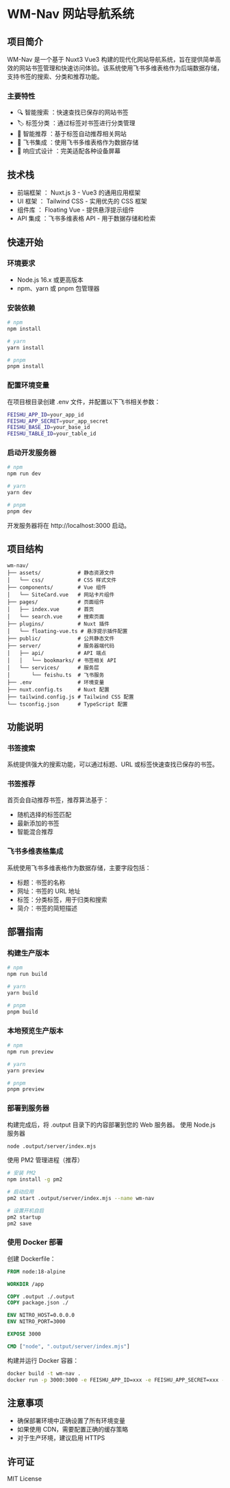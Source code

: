 # WM-Nav 网站导航系统

## 项目简介

WM-Nav 是一个基于 Nuxt3 Vue3 构建的现代化网站导航系统，旨在提供简单高效的网站书签管理和快速访问体验。该系统使用飞书多维表格作为后端数据存储，支持书签的搜索、分类和推荐功能。

### 主要特性

- 🔍 智能搜索 ：快速查找已保存的网站书签
- 🏷️ 标签分类 ：通过标签对书签进行分类管理
- 🔄 智能推荐 ：基于标签自动推荐相关网站
- 💾 飞书集成 ：使用飞书多维表格作为数据存储
- 📱 响应式设计 ：完美适配各种设备屏幕

## 技术栈

- 前端框架 ： Nuxt.js 3 - Vue3 的通用应用框架
- UI 框架 ： Tailwind CSS - 实用优先的 CSS 框架
- 组件库 ： Floating Vue - 提供悬浮提示组件
- API 集成 ：飞书多维表格 API - 用于数据存储和检索

## 快速开始

### 环境要求

- Node.js 16.x 或更高版本
- npm、yarn 或 pnpm 包管理器

### 安装依赖

```bash
# npm
npm install

# yarn
yarn install

# pnpm
pnpm install
```

### 配置环境变量

在项目根目录创建 .env 文件，并配置以下飞书相关参数：

```bash
FEISHU_APP_ID=your_app_id
FEISHU_APP_SECRET=your_app_secret
FEISHU_BASE_ID=your_base_id
FEISHU_TABLE_ID=your_table_id
```

### 启动开发服务器

```bash
# npm
npm run dev

# yarn
yarn dev

# pnpm
pnpm dev
```

开发服务器将在 http://localhost:3000 启动。

## 项目结构

```
wm-nav/
├── assets/            # 静态资源文件
│   └── css/           # CSS 样式文件
├── components/        # Vue 组件
│   └── SiteCard.vue   # 网站卡片组件
├── pages/             # 页面组件
│   ├── index.vue      # 首页
│   └── search.vue     # 搜索页面
├── plugins/           # Nuxt 插件
│   └── floating-vue.ts # 悬浮提示插件配置
├── public/            # 公共静态文件
├── server/            # 服务器端代码
│   ├── api/           # API 端点
│   │   └── bookmarks/ # 书签相关 API
│   └── services/      # 服务层
│       └── feishu.ts  # 飞书服务
├── .env               # 环境变量
├── nuxt.config.ts     # Nuxt 配置
├── tailwind.config.js # Tailwind CSS 配置
└── tsconfig.json      # TypeScript 配置
```

## 功能说明

### 书签搜索

系统提供强大的搜索功能，可以通过标题、URL 或标签快速查找已保存的书签。

### 书签推荐

首页会自动推荐书签，推荐算法基于：

- 随机选择的标签匹配
- 最新添加的书签
- 智能混合推荐

### 飞书多维表格集成

系统使用飞书多维表格作为数据存储，主要字段包括：

- 标题：书签的名称
- 网址：书签的 URL 地址
- 标签：分类标签，用于归类和搜索
- 简介：书签的简短描述

## 部署指南

### 构建生产版本

```bash
# npm
npm run build

# yarn
yarn build

# pnpm
pnpm build
```

### 本地预览生产版本

```bash
# npm
npm run preview

# yarn
yarn preview

# pnpm
pnpm preview
```

### 部署到服务器

构建完成后，将 .output 目录下的内容部署到您的 Web 服务器。
使用 Node.js 服务器

```bash
node .output/server/index.mjs
```

使用 PM2 管理进程（推荐）

```bash
# 安装 PM2
npm install -g pm2

# 启动应用
pm2 start .output/server/index.mjs --name wm-nav

# 设置开机自启
pm2 startup
pm2 save
```

### 使用 Docker 部署
创建 Dockerfile：

```dockerfile
FROM node:18-alpine

WORKDIR /app

COPY .output ./.output
COPY package.json ./

ENV NITRO_HOST=0.0.0.0
ENV NITRO_PORT=3000

EXPOSE 3000

CMD ["node", ".output/server/index.mjs"]
```

构建并运行 Docker 容器：

```bash
docker build -t wm-nav .
docker run -p 3000:3000 -e FEISHU_APP_ID=xxx -e FEISHU_APP_SECRET=xxx -e FEISHU_BASE_ID=xxx -e FEISHU_TABLE_ID=xxx wm-nav
```

## 注意事项

- 确保部署环境中正确设置了所有环境变量
- 如果使用 CDN，需要配置正确的缓存策略
- 对于生产环境，建议启用 HTTPS

## 许可证
MIT License
